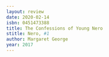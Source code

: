 ```yaml
---
layout: review
date: 2020-02-14
isbn: 0451473388
title: The Confessions of Young Nero 
stitle: Nero, #1
author: Margaret George
year: 2017
---
```

